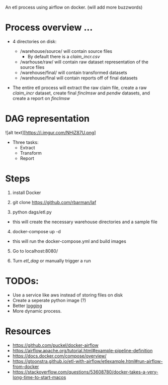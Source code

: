 An etl process using airflow on docker. (will add more buzzwords)

# Process overview ...

*  4 directories on disk:

   * /warehouse/source/ will contain source files
   		* By default there is a *claim_incr.csv*
   * /warhouse/raw/ will contain raw dataset representation of the source files
   * /warehouse/final/ will contain transformed datasets
   * /warehouse/final will contain reports off of final datasets

* The entire etl process will extract the raw claim file, create a raw *claim_incr* dataset, create final *finclmsw* and *pendw* datasets, and create a report on *finclmsw*

# DAG representation

![alt text][https://i.imgur.com/NHjZ87U.png]

* Three tasks:
	* Extract
	* Transform
	* Report
 

# Steps
1) install Docker

2) git clone https://github.com/rbarman/laf

3) python dags/etl.py

- this will create the necessary warehouse directories and a sample file

4) docker-compose up -d

- this will run the docker-compose.yml and build images

5) Go to localhost:8080/

6) Turn *etl_dag* or manually trigger a run

# TODOs:

* Use a service like aws instead of storing files on disk
* Create a seperate python image (?)
* Better [logging](https://github.com/Delgan/loguru)
* More dynamic process. 

# Resources
* https://github.com/puckel/docker-airflow
* https://airflow.apache.org/tutorial.html#example-pipeline-definition
* https://docs.docker.com/compose/overview/
* https://gtoonstra.github.io/etl-with-airflow/etlexample.html#run-airflow-from-docker
* https://stackoverflow.com/questions/53608780/docker-takes-a-very-long-time-to-start-macos